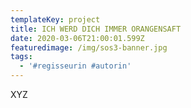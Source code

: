 ```yaml
---
templateKey: project
title: ICH WERD DICH IMMER ORANGENSAFT
date: 2020-03-06T21:00:01.599Z
featuredimage: /img/sos3-banner.jpg
tags:
  - '#regisseurin #autorin'
---
```

XYZ
